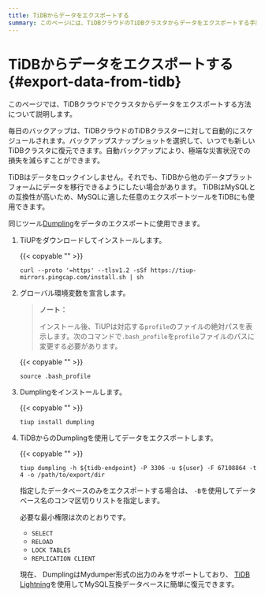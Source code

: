 ```yaml
---
title: TiDBからデータをエクスポートする
summary: このページには、TiDBクラウドのTiDBクラスタからデータをエクスポートする手順が記載されています。
---
```


# TiDBからデータをエクスポートする {#export-data-from-tidb}

このページでは、TiDBクラウドでクラスタからデータをエクスポートする方法について説明します。

毎日のバックアップは、TiDBクラウドのTiDBクラスターに対して自動的にスケジュールされます。バックアップスナップショットを選択して、いつでも新しいTiDBクラスタに復元できます。自動バックアップにより、極端な災害状況での損失を減らすことができます。

TiDBはデータをロックインしません。それでも、TiDBから他のデータプラットフォームにデータを移行できるようにしたい場合があります。 TiDBはMySQLとの互換性が高いため、MySQLに適した任意のエクスポートツールをTiDBにも使用できます。

同じツール[Dumpling](https://github.com/pingcap/dumpling)をデータのエクスポートに使用できます。

1.  TiUPをダウンロードしてインストールします。

    {{< copyable "" >}}

    ```shell
    curl --proto '=https' --tlsv1.2 -sSf https://tiup-mirrors.pingcap.com/install.sh | sh
    ```

2.  グローバル環境変数を宣言します。

    > **ノート：**
    >
    > インストール後、TiUPは対応する`profile`のファイルの絶対パスを表示します。次のコマンドで`.bash_profile`を`profile`ファイルのパスに変更する必要があります。

    {{< copyable "" >}}

    ```shell
    source .bash_profile
    ```

3.  Dumplingをインストールします。

    {{< copyable "" >}}

    ```shell
    tiup install dumpling
    ```

4.  TiDBからのDumplingを使用してデータをエクスポートします。

    {{< copyable "" >}}

    ```shell
    tiup dumpling -h ${tidb-endpoint} -P 3306 -u ${user} -F 67108864 -t 4 -o /path/to/export/dir
    ```

    指定したデータベースのみをエクスポートする場合は、 `-B`を使用してデータベース名のコンマ区切りリストを指定します。

    必要な最小権限は次のとおりです。

    -   `SELECT`
    -   `RELOAD`
    -   `LOCK TABLES`
    -   `REPLICATION CLIENT`

    現在、 DumplingはMydumper形式の出力のみをサポートしており、 [TiDB Lightning](https://github.com/pingcap/tidb-lightning)を使用してMySQL互換データベースに簡単に復元できます。

